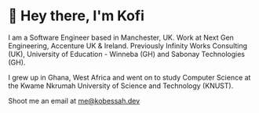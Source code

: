 # 👋 Hey there, I'm Kofi


I am a Software Engineer based in Manchester, UK. Work at Next Gen Engineering, Accenture UK & Ireland. Previously Infinity Works Consulting (UK), University of Education - Winneba (GH) and Sabonay Technologies (GH).

I grew up in Ghana, West Africa and went on to study Computer Science at the Kwame Nkrumah University of Science and Technology (KNUST).

Shoot me an email at me@kobessah.dev

<!---
kobessah/kobessah is a ✨ special ✨ repository because its `README.md` (this file) appears on your GitHub profile.
You can click the Preview link to take a look at your changes.
--->
